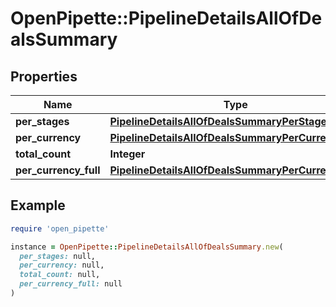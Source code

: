 # OpenPipette::PipelineDetailsAllOfDealsSummary

## Properties

| Name | Type | Description | Notes |
| ---- | ---- | ----------- | ----- |
| **per_stages** | [**PipelineDetailsAllOfDealsSummaryPerStages**](PipelineDetailsAllOfDealsSummaryPerStages.md) |  | [optional] |
| **per_currency** | [**PipelineDetailsAllOfDealsSummaryPerCurrency**](PipelineDetailsAllOfDealsSummaryPerCurrency.md) |  | [optional] |
| **total_count** | **Integer** | Deals count | [optional] |
| **per_currency_full** | [**PipelineDetailsAllOfDealsSummaryPerCurrencyFull**](PipelineDetailsAllOfDealsSummaryPerCurrencyFull.md) |  | [optional] |

## Example

```ruby
require 'open_pipette'

instance = OpenPipette::PipelineDetailsAllOfDealsSummary.new(
  per_stages: null,
  per_currency: null,
  total_count: null,
  per_currency_full: null
)
```

